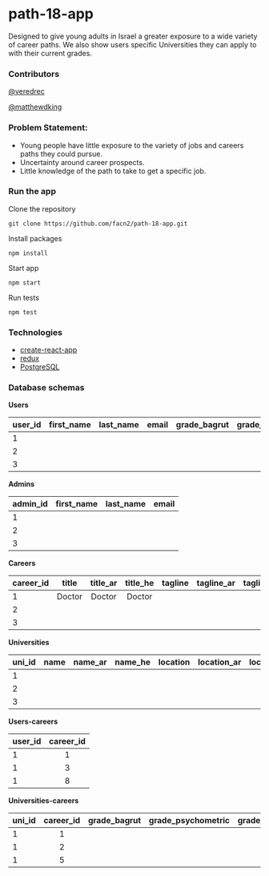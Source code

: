 # path-18-app

Designed to give young adults in Israel a greater exposure to a wide variety of career paths. We also show users specific Universities they can apply to with their current grades.

### Contributors

[@veredrec](https://github.com/veredrec)

[@matthewdking](https://github.com/matthewdking)

### Problem Statement:
* Young people have little exposure to the variety of jobs and careers paths they could pursue.
* Uncertainty around career prospects.
* Little knowledge of the path to take to get a specific job.

### Run the app

Clone the repository
```
git clone https://github.com/facn2/path-18-app.git
```
Install packages
```
npm install
```
Start app
```
npm start
```
Run tests
```
npm test
```

### Technologies

+ [create-react-app](https://github.com/facebookincubator/create-react-app)
+ [redux](https://redux.js.org/)
+ [PostgreSQL](https://www.postgresql.org/)

### Database schemas

**Users**

| user_id | first_name | last_name  | email | grade_bagrut | grade_psychometric | grade_3 |
| ------- |:----------:|:----------:|:-----:|:------------:|:------------------:|:-------:|
| 1       |            |            |       |              |                    |         |
| 2       |            |            |       |              |                    |         |
| 3       |            |            |       |              |                    |         |

**Admins**

| admin_id | first_name | last_name  | email |
| -------- |:----------:|:----------:|:-----:|
| 1        |            |            |       |
| 2        |            |            |       |
| 3        |            |            |       |

**Careers**

| career_id | title   | title_ar| title_he | tagline | tagline_ar | tagline_he | description | description_ar | description_he | image_url | salary_start | salary_ten_year | icon_url |
| --------- |:-------:|:-------:|:--------:|:-------:|:----------:|:----------:|:-----------:|:-----------:|:-----------:|:---------:|:-----------:|:---------------:|:--------:|
| 1         | Doctor  | Doctor  | Doctor   |         |            |            |             |             |             |           |             |                 |          |
| 2         |         |         |          |         |            |            |             |             |             |           |             |                 |          |
| 3         |         |         |          |         |            |            |             |             |             |           |             |                 |          |

**Universities**

| uni_id  | name    | name_ar | name_he | location | location_ar | location_he |
| ------- |:-------:|:-------:|:-------:|:--------:|:-----------:|:-----------:|
| 1       |         |         |         |          |             |             |
| 2       |         |         |         |          |             |             |
| 3       |         |         |         |          |             |             |

**Users-careers**

| user_id | career_id |
| ------- |:---------:|
| 1       | 1         |
| 1       | 3         |
| 1       | 8         |

**Universities-careers**

| uni_id  | career_id | grade_bagrut | grade_psychometric | grade_3 | study_years |
| ------- |:---------:|:------------:|:------------------:|:-------:|:-----------:|
| 1       | 1         |              |                    |         |             |
| 1       | 2         |              |                    |         |             |
| 1       | 5         |              |                    |         |             |
